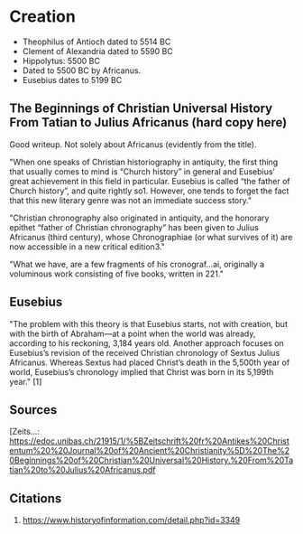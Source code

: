 # Creation

- Theophilus of Antioch dated to 5514 BC
- Clement of Alexandria dated to 5590 BC
- Hippolytus: 5500 BC
- Dated to 5500 BC by Africanus.
- Eusebius dates to 5199 BC

## The Beginnings of Christian Universal History From Tatian to Julius Africanus (hard copy here)

Good writeup. Not solely about Africanus (evidently from the title).

"When one speaks of Christian historiography in antiquity, the first thing that usually comes to mind is “Church history” in general and Eusebius’ great achievement in this field in particular. Eusebius is called “the father of Church history”, and quite rightly so1. However, one tends to forget the fact that this new literary genre was not an immediate success story."

"Christian chronography also originated in antiquity, and the honorary epithet “father of Christian chronography” has been given to Julius Africanus (third century), whose Chronographiae (or what survives of it) are now accessible in a new critical edition3."

"What we have, are a few fragments of his cronograf...ai, originally a voluminous work consisting of five books, written in 221."

## Eusebius

"The problem with this theory is that Eusebius starts, not with creation, but with the birth of Abraham—at a point when the world was already, according to his reckoning, 3,184 years old. Another approach focuses on Eusebius’s revision of the received Christian chronology of Sextus Julius Africanus. Whereas Sextus had placed Christ’s death in the 5,500th year of world, Eusebius’s chronology implied that Christ was born in its 5,199th year." [1]

## Sources

[Zeits...: https://edoc.unibas.ch/21915/1/%5BZeitschrift%20fr%20Antikes%20Christentum%20%20Journal%20of%20Ancient%20Christianity%5D%20The%20Beginnings%20of%20Christian%20Universal%20History.%20From%20Tatian%20to%20Julius%20Africanus.pdf

## Citations

1. https://www.historyofinformation.com/detail.php?id=3349